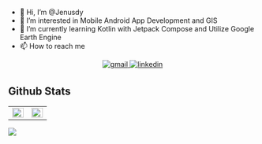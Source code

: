 - 👋 Hi, I’m @Jenusdy
- 👀 I’m interested in Mobile Android App Development and GIS
- 🌱 I’m currently learning Kotlin with Jetpack Compose and Utilize Google Earth Engine
- 📫 How to reach me

<div align="center">
  <a href="mailto:jenusdy@gmail.com" target="_blank">
    <img src=https://img.shields.io/badge/Gmail-D14836?style=for-the-badge&logo=gmail&logoColor=white alt=gmail style="margin-bottom: 5px;" />
  </a>
  <a href="https://linkedin.com/in/jenusdy" target="_blank">
    <img src=https://img.shields.io/badge/linkedin-%231E77B5.svg?&style=for-the-badge&logo=linkedin&logoColor=white alt=linkedin style="margin-bottom: 5px;" />
  </a>
</div>

## Github Stats  
<table align="center">
  <tr>
    <td valign="top" width="50%">
      <img src="https://github-readme-stats.vercel.app/api?username=jenusdy&show_icons=true&count_private=true&hide_border=true" align="left" style="width: 100%" />
    </td>
    <td valign="top" width="50%">
      <img src="https://github-readme-stats.vercel.app/api/top-langs/?username=jenusdy&hide_border=true&layout=compact" align="left" style="width: 100%" />
    </td>
  </tr>
</table>  

![](https://komarev.com/ghpvc/?username=jenusdy&style=for-the-badge)
